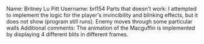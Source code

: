Name: Britney Lu
Pitt Username: brl154
Parts that doesn't work: I attempted to implement the logic for the player's invincibility and blinking effects, but it does not show (program still runs). Enemy moves through some particular walls
Additional comments: The animation of the Macguffin is implemented by displaying 4 different blits in different frames.
